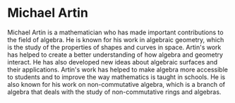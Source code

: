 # Michael Artin

Michael Artin is a mathematician who has made important contributions to the field of algebra. He is known for his work in algebraic geometry, which is the study of the properties of shapes and curves in space. Artin's work has helped to create a better understanding of how algebra and geometry interact. He has also developed new ideas about algebraic surfaces and their applications. Artin's work has helped to make algebra more accessible to students and to improve the way mathematics is taught in schools. He is also known for his work on non-commutative algebra, which is a branch of algebra that deals with the study of non-commutative rings and algebras.

